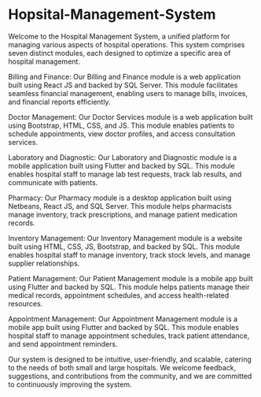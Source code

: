 
# Hopsital-Management-System  

Welcome to the Hospital Management System, a unified platform for managing various aspects of hospital operations. This system comprises seven distinct modules, each designed to optimize a specific area of hospital management.

Billing and Finance: Our Billing and Finance module is a web application built using React JS and backed by SQL Server. This module facilitates seamless financial management, enabling users to manage bills, invoices, and financial reports efficiently.

Doctor Management: Our Doctor Services module is a web application built using Bootstrap, HTML, CSS, and JS. This module enables patients to schedule appointments, view doctor profiles, and access consultation services.

Laboratory and Diagnostic: Our Laboratory and Diagnostic module is a mobile application built using Flutter and backed by SQL. This module enables hospital staff to manage lab test requests, track lab results, and communicate with patients.

Pharmacy: Our Pharmacy module is a desktop application built using Netbeans, React JS, and SQL Server. This module helps pharmacists manage inventory, track prescriptions, and manage patient medication records.

Inventory Management: Our Inventory Management module is a website built using HTML, CSS, JS, Bootstrap, and backed by SQL. This module enables hospital staff to manage inventory, track stock levels, and manage supplier relationships.

Patient Management: Our Patient Management module is a mobile app built using Flutter and backed by SQL. This module helps patients manage their medical records, appointment schedules, and access health-related resources.

Appointment Management: Our Appointment Management module is a mobile app built using Flutter and backed by SQL. This module enables hospital staff to manage appointment schedules, track patient attendance, and send appointment reminders.

Our system is designed to be intuitive, user-friendly, and scalable, catering to the needs of both small and large hospitals. We welcome feedback, suggestions, and contributions from the community, and we are committed to continuously improving the system.
